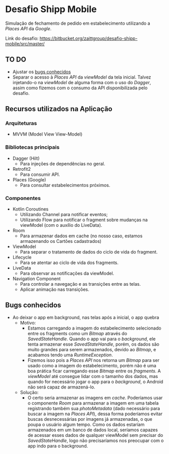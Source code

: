 # Desafio Shipp Mobile
Simulação de fechamento de pedido em estabelecimento utilizando a *Places API* da *Google*.

Link do desafio: https://bitbucket.org/zaittgroup/desafio-shipp-mobile/src/master/

## TO DO
* Ajustar os [bugs conhecidos](#bugs-conhecidos)
* Separar o acesso à *Places API* da *viewModel* da tela inicial. Talvez injetando-o na *viewModel* de alguma forma com o uso do *Dagger*, assim como fizemos com o consumo da API disponibilizada pelo desafio.

## Recursos utilizados na Aplicação
### Arquiteturas
* MVVM (Model View View-Model)

### Bibliotecas principais
* Dagger (Hilt)
  * Para injeções de dependências no geral.
* Retrofit2
  * Para consumir API.
* Places (Google)
  * Para consultar estabelecimentos próximos.

### Componentes
* Kotlin Coroutines
  * Utilizando Channel para notificar eventos;
  * Utilizando Flow para notificar o fragment sobre mudanças na viewModel (com o auxílio do LiveData).
* Room
  * Para armazenar dados em cache (no nosso caso, estamos armazenando os Cartões cadastrados)
* ViewModel
  * Para separar o tratamento de dados do ciclo de vida do fragment.
* Lifecycle
  * Para se atentar ao ciclo de vida dos fragments.
* LiveData
  * Para observar as notificações da viewModel.
* Navigation Component
  * Para controlar a navegação e as transições entre as telas.
  * Aplicar animação nas transições.

## Bugs conhecidos
* Ao deixar o app em background, nas telas após a inicial, o app quebra
  * Motivo:
    * Estamos carregando a imagem do estabelecimento selecionado entre os fragments como um *Bitmap* através do *SavedStateHandle*. Quando o app vai para o *background*, ele tenta armazenar esse *SavedStateHandle*, porém, os dados são muito grandes para serem armazenados, devido ao *Bitmap*, e acabamos tendo uma *RuntimeException*.
	* Fizemos isso pois a *Places API* nos retorna um *Bitmap* para ser usado como a imagem do estabelecimento, porém não é uma boa prática ficar carregando esse *Bitmap* entre os *fragments*. A *viewModel* até consegue lidar com o tamanho dos dados, mas quando for necessário jogar o app para o *background*, o Android não será capaz de armazená-lo.
  * Solução:
    * O certo seria armazenar as imagens em *cache*. Poderíamos usar o componente *Room* para armazenar a imagem em uma tabela registrando também sua *photoMetadata* (dado necessário para buscar a imagem na *Places API*), dessa forma poderíamos evitar buscas desnecessárias por imagens já armazenadas, o que poupa o usuário algum tempo. Como os dados estaríam armazenados em um banco de dados local, seríamos capazes de acessar esses dados de qualquer viewModel sem precisar do *SavedStateHandle*, logo não precisaríamos nos preocupar com o app indo para o background.
